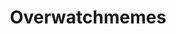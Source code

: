 ---
title: Overwatchmemes
crosslinks:
- livven
- anti_gif_bot
- u_imguralbumbot
- youtubefactsbot
- youtubot
- OverwatchCirclejerk
- DeepFriedMemes
- Overwatch_Memes
- Competitiveoverwatch
- botwatch
- MassdropBot
- forhonor
- MURICA
- Firearms
- titanfall
- Overwatch
- gifs
- ZenyattaMains
- nononono
- ProCSS
---